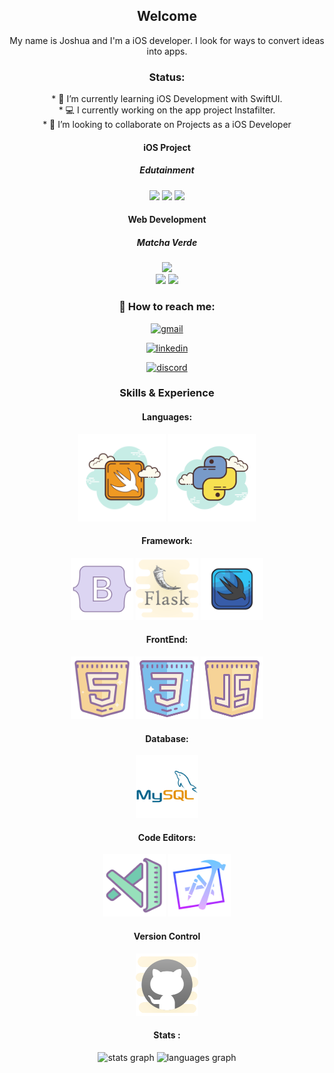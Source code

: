 <div align="center" padding="20">
  

## Welcome

My name is Joshua and I'm a iOS developer. I look for ways to convert ideas into apps.
</div>





<div align="center">




### Status:


</div>
<div align="center">
* 🧠 I’m currently learning iOS Development with SwiftUI.
</div>
  <div align="center">
* 💻 I currently working on the app project Instafilter.
  </div>
<div align="center">
  * 👥 I’m looking to collaborate on Projects as a iOS Developer
</div>


<div align="center" padding="20">

#### iOS Project
##### Edutainment
<div>

  <img src="https://github.com/user-attachments/assets/c482fe16-2049-4448-bca1-28949b4af382" width="150px"/>
  <img src="https://github.com/user-attachments/assets/30585232-0362-4974-bb8e-87099ac81e07" width="150px"/>
  <img src="https://github.com/user-attachments/assets/94ad43b0-f6aa-4c2c-a5bf-52cb3af829ae" width="150px"/>
  
</div>

</div>

<div align="center" padding="20">
  
#### Web Development
##### Matcha Verde

<div>

<div>

  <img src="https://github.com/user-attachments/assets/ebd63981-d8f4-4b1d-b3de-c2de8c248d1a" width="150px"/>
</div>
    <img src="https://github.com/user-attachments/assets/a0539805-56e7-4e7f-8137-6136757aadef"  width="325px"/>
  <img src="https://github.com/user-attachments/assets/165bd150-201b-4c09-b2d6-a8cfef0dd95e" width="325px"/>
  
</div>


</div>




<div align="center" padding="50">
  
  ### 📲 How to reach me: 
  
</div>

<div align="center">
  
[<img src='https://cdn.jsdelivr.net/npm/simple-icons@3.0.1/icons/gmail.svg' alt='gmail' height='40'>](https://www.joshua06rosado@gmail.com/)

[<img src='https://cdn.jsdelivr.net/npm/simple-icons@3.0.1/icons/linkedin.svg' alt='linkedin' height='40'>](https://www.linkedin.com/in/www.linkedin.com/in/joshua-rosado-olivencia/)  

[<img src='https://cdn.jsdelivr.net/npm/simple-icons@3.0.1/icons/discord.svg' alt='discord' height='40'>](https://www.discordapp.com/users/979162047604461588/)

</div>

<div align="center">
  
  ### Skills & Experience 
  
  
  #### Languages:
  <div align="center">
   <img src= "https://github.com/JoshuaRosado/JoshuaRosado/blob/main/icons8-swift-300.png" width="140"/>
   <img src= "https://github.com/JoshuaRosado/JoshuaRosado/blob/main/icons8-python-cloud-180.png" width="140"/>
  </div>
  
  #### Framework:
  <div align="center">
    <img src="https://github.com/JoshuaRosado/JoshuaRosado/blob/main/icons8-bootstrap-office-l-120.png" width="100"/>
    <img src="https://github.com/JoshuaRosado/JoshuaRosado/blob/main/icons8-flask-cute-clipart-120.png" width="100"/>
    <img src="https://github.com/JoshuaRosado/JoshuaRosado/blob/main/icons8-swiftui-color-hand-drawn-120.png" width="100"/>
  </div>
    
  #### FrontEnd:
  <div align="center">
    <img src="https://github.com/JoshuaRosado/JoshuaRosado/blob/main/icons8-html-120.png" width="100"/>
    <img src="https://github.com/JoshuaRosado/JoshuaRosado/blob/main/icons8-css-192.png" width="100"/>
    <img src="https://github.com/JoshuaRosado/JoshuaRosado/blob/main/icons8-javascript-192.png" width="100"/>
  </div>
    
  #### Database:
  
  <img src="https://github.com/JoshuaRosado/JoshuaRosado/blob/main/mysql-original-wordmark.svg" width="100"/>
  
  
  #### Code Editors:
  <div align="center">
    <img src="https://github.com/JoshuaRosado/JoshuaRosado/blob/main/icons8-vs-code-120.png" width="100"/>
    <img src="https://github.com/JoshuaRosado/JoshuaRosado/blob/main/icons8-xcode-gradient-120.png" width="100"/>
  </div>

  #### Version Control
  <img src="https://github.com/JoshuaRosado/JoshuaRosado/blob/main/icons8-git-192.png" width="100"/>
</div>





<div align="center">
  
  #### Stats :
  
  <img src="https://github-readme-stats.vercel.app/api?username=JoshuaRosado&hide_title=false&hide_rank=false&show_icons=true&include_all_commits=true&count_private=true&disable_animations=false&theme=dracula&locale=en&hide_border=false&order=1" height="150" alt="stats graph"  />
  <img src="https://github-readme-stats.vercel.app/api/top-langs?username=JoshuaRosado&locale=en&hide_title=false&layout=compact&card_width=320&langs_count=5&theme=dracula&hide_border=false&order=2" height="150" alt="languages graph"  />
</div>








